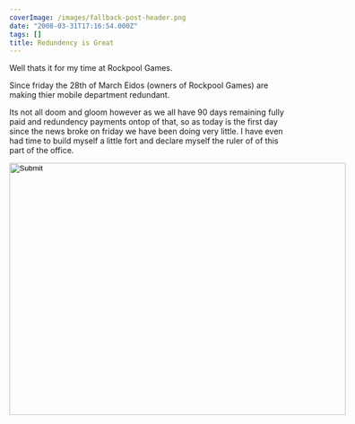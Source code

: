```yaml
---
coverImage: /images/fallback-post-header.png
date: "2008-03-31T17:16:54.000Z"
tags: []
title: Redundency is Great
---
```


Well thats it for my time at Rockpool Games.

Since friday the 28th of March Eidos (owners of Rockpool Games) are making thier mobile department redundant.

<!-- more -->

Its not all doom and gloom however as we all have 90 days remaining fully paid and redundency payments ontop of that, so as today is the first day since the news broke on friday we have been doing very little. I have even had time to build myself a little fort and declare myself the ruler of of this part of the office.

<input width="600" type="image" height="450" src="/wp-content/uploads/2008/03/dsc00003.jpg" />
